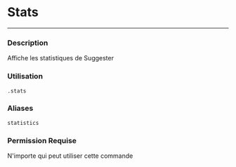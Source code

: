 # Stats
---
### Description
Affiche les statistiques de Suggester 

### Utilisation
```
.stats
```
### Aliases
`statistics`
### Permission Requise
N'importe qui peut utiliser cette commande
